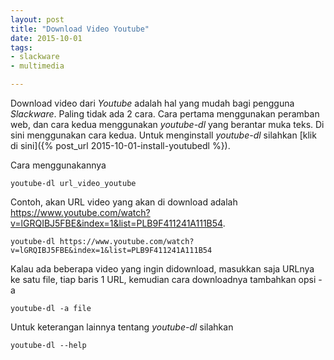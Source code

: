 ```yaml
---
layout: post
title: "Download Video Youtube"
date: 2015-10-01
tags: 
- slackware
- multimedia

---
```

Download video dari _Youtube_ adalah hal yang mudah bagi pengguna _Slackware_. Paling tidak ada 2 cara. Cara pertama menggunakan peramban web, dan cara kedua menggunakan _youtube-dl_ yang berantar muka teks. Di sini menggunakan cara kedua. Untuk menginstall _youtube-dl_ silahkan [klik di sini]({% post_url 2015-10-01-install-youtubedl %}).

Cara menggunakannya
```
youtube-dl url_video_youtube
```
Contoh, akan URL video yang akan di download adalah https://www.youtube.com/watch?v=lGRQIBJ5FBE&index=1&list=PLB9F411241A111B54.
```
youtube-dl https://www.youtube.com/watch?v=lGRQIBJ5FBE&index=1&list=PLB9F411241A111B54
```
Kalau ada beberapa video yang ingin didownload, masukkan saja URLnya ke satu file, tiap baris 1 URL, kemudian cara downloadnya tambahkan opsi -a
```
youtube-dl -a file
```
Untuk keterangan lainnya tentang _youtube-dl_ silahkan
```
youtube-dl --help 
```
